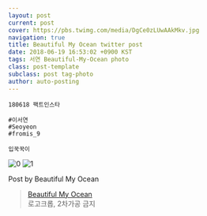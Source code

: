 ```yaml
---
layout: post
current: post
cover: https://pbs.twimg.com/media/DgCe0zLUwAAkMkv.jpg
navigation: true
title: Beautiful My Ocean twitter post
date: 2018-06-19 16:53:02 +0900 KST
tags: 서연 Beautiful-My-Ocean photo
class: post-template
subclass: post tag-photo
author: auto-posting
---
```


```  
180618 팩트인스타  
  
#이서연  
#Seoyeon  
#fromis_9   
  
입꾹꾹이  

```

![0](https://pbs.twimg.com/media/DgCezmcUYAAP2ir.jpg)
![1](https://pbs.twimg.com/media/DgCe0zLUwAAkMkv.jpg)

Post by Beautiful My Ocean
> [Beautiful My Ocean](https://twitter.com/BMO_fromis)  
> 로고크롭, 2차가공 금지